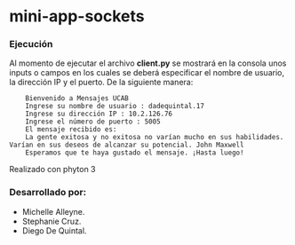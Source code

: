 # mini-app-sockets

### Ejecución
Al momento de ejecutar el archivo **client.py** se mostrará en la consola unos inputs o campos en los cuales se deberá especificar el nombre de usuario, la dirección IP y el puerto. De la siguiente manera:

```
    Bienvenido a Mensajes UCAB
    Ingrese su nombre de usuario : dadequintal.17
    Ingrese su dirección IP : 10.2.126.76
    Ingrese el número de puerto : 5005
    El mensaje recibido es:
    La gente exitosa y no exitosa no varían mucho en sus habilidades. Varían en sus deseos de alcanzar su potencial. John Maxwell     
    Esperamos que te haya gustado el mensaje. ¡Hasta luego!
```
Realizado con phyton 3

### Desarrollado por:
- Michelle Alleyne.
- Stephanie Cruz.
- Diego De Quintal.
